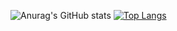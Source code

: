![Anurag's GitHub stats](https://github-readme-stats.vercel.app/api?username=Carterpersall&count_private=true&show_icons=true&theme=cobalt)
[![Top Langs](https://github-readme-stats.vercel.app/api/top-langs/?username=Carterpersall&langs_count=8)](https://github.com/anuraghazra/github-readme-stats)
